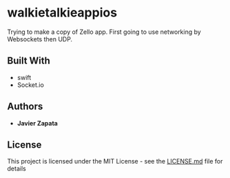 # walkietalkieappios

Trying to make a copy of Zello app.  First going to use networking by Websockets then UDP.

## Built With

* swift
* Socket.io

## Authors

* **Javier Zapata**

## License

This project is licensed under the MIT License - see the [LICENSE.md](LICENSE.md) file for details
